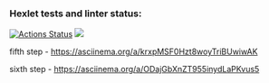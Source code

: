 ### Hexlet tests and linter status:
[![Actions Status](https://github.com/volhash0497/frontend-project-44/actions/workflows/hexlet-check.yml/badge.svg)](https://github.com/volhash0497/frontend-project-44/actions)
<a href="https://codeclimate.com/github/volhash0497/frontend-project-44/maintainability"><img src="https://api.codeclimate.com/v1/badges/4873fc34114842fecb01/maintainability" /></a>

fifth step - https://asciinema.org/a/krxpMSF0Hzt8woyTriBUwiwAK

sixth step - https://asciinema.org/a/ODajGbXnZT955inydLaPKvus5
